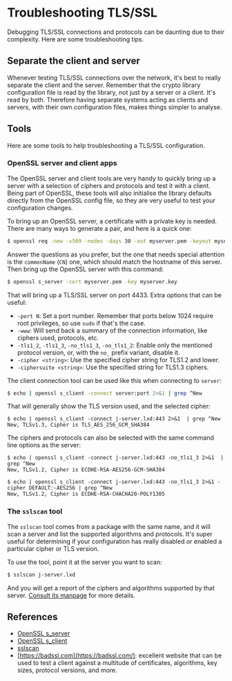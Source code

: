 # Troubleshooting TLS/SSL

Debugging TLS/SSL connections and protocols can be daunting due to their complexity. Here are some troubleshooting tips.

## Separate the client and server

Whenever testing TLS/SSL connections over the network, it's best to really separate the client and the server. Remember that the crypto library configuration file is read by the library, not just by a server or a client. It's read by both. Therefore having separate systems acting as clients and servers, with their own configuration files, makes things simpler to analyse.

## Tools

Here are some tools to help troubleshooting a TLS/SSL configuration.

### OpenSSL server and client apps

The OpenSSL server and client tools are very handy to quickly bring up a server with a selection of ciphers and protocols and test it with a client. Being part of OpenSSL, these tools will also initialise the library defaults directly from the OpenSSL config file, so they are very useful to test your configuration changes.

To bring up an OpenSSL server, a certificate with a private key is needed. There are many ways to generate a pair, and here is a quick one:

```bash
$ openssl req -new -x509 -nodes -days 30 -out myserver.pem -keyout myserver.key
```

Answer the questions as you prefer, but the one that needs special attention is the `commonName` (`CN`) one, which should match the hostname of this server. Then bring up the OpenSSL server with this command:

```bash
$ openssl s_server -cert myserver.pem -key myserver.key
```

That will bring up a TLS/SSL server on port 4433. Extra options that can be useful:

* `-port N`: Set a port number. Remember that ports below 1024 require root privileges, so use `sudo` if that's the case.
* `-www`: Will send back a summary of the connection information, like ciphers used, protocols, etc.
* `-tls1_2`, `-tls1_3`, `-no_tls1_3`, `-no_tls1_2`: Enable only the mentioned protocol version, or, with the `no_` prefix variant, disable it.
* `-cipher <string>`: Use the specified cipher string for TLS1.2 and lower.
* `-ciphersuite <string>`: Use the specified string for TLS1.3 ciphers.

The client connection tool can be used like this when connecting to `server`:

```bash
$ echo | openssl s_client -connect server:port 2>&1 | grep ^New
```

That will generally show the TLS version used, and the selected cipher:

```console
$ echo | openssl s_client -connect j-server.lxd:443 2>&1  | grep ^New
New, TLSv1.3, Cipher is TLS_AES_256_GCM_SHA384
```

The ciphers and protocols can also be selected with the same command line options as the server:

```console
$ echo | openssl s_client -connect j-server.lxd:443 -no_tls1_3 2>&1  | grep ^New
New, TLSv1.2, Cipher is ECDHE-RSA-AES256-GCM-SHA384

$ echo | openssl s_client -connect j-server.lxd:443 -no_tls1_3 2>&1 -cipher DEFAULT:-AES256 | grep ^New
New, TLSv1.2, Cipher is ECDHE-RSA-CHACHA20-POLY1305
```

### The `sslscan` tool

The `sslscan` tool comes from a package with the same name, and it will scan a server and list the supported algorithms and protocols. It's super useful for determining if your configuration has really disabled or enabled a particular cipher or TLS version.

To use the tool, point it at the server you want to scan:

```bash
$ sslscan j-server.lxd
```

And you will get a report of the ciphers and algorithms supported by that server. [Consult its manpage](https://manpages.ubuntu.com/manpages/jammy/man1/sslscan.1.html) for more details.

## References

* [OpenSSL s_server](https://manpages.ubuntu.com/manpages/kinetic/en/man1/openssl-s_server.1ssl.html)
* [OpenSSL s_client](https://manpages.ubuntu.com/manpages/kinetic/en/man1/openssl-s_client.1ssl.html)
* [sslscan](https://manpages.ubuntu.com/manpages/jammy/man1/sslscan.1.html)
* [https://badssl.com](https://badssl.com/): excellent website that can be used to test a client against a multitude of certificates, algorithms, key sizes, protocol versions, and more.
